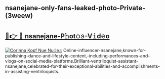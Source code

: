## nsanejane-only-fans​-leaked-photo​-Private-(3weew)


# <h2><a href="https://mediaupload.pro?title=nsanejane&ref=git">🔗👉 🔴 nsanejane-P𝚑ot𝚘𝚜-V𝚒d𝚎o</a></h2>

[![Corinna Kopf Nue Nu𝚍e𝚜](https://i.imgur.com/0qMVB7G.gif)](https://mediaupload.pro?title=nsanejane&ref=git)
Online-influencer-nsanejane,known-for-publishing-dance-and-lifestyle-content,-including-performances-and-vlogs-on-social-media-platforms.Brilliant-ventriloquist-assistant-nsanejane,celebrated-for-their-exceptional-abilities-and-accomplishments-in-assisting-ventriloquists.  